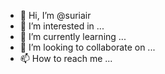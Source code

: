 - 👋 Hi, I’m @suriair
- 👀 I’m interested in ...
- 🌱 I’m currently learning ...
- 💞️ I’m looking to collaborate on ...
- 📫 How to reach me ...

<!---
suriair/suriair is a ✨ special ✨ repository because its `README.md` (this file) appears on your GitHub profile.
You can click the Preview link to take a look at your changes.
--->
